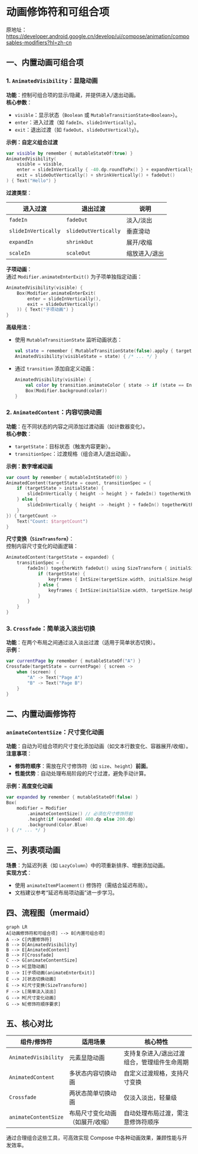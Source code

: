 
# 动画修饰符和可组合项  

原地址：<https://developer.android.google.cn/develop/ui/compose/animation/composables-modifiers?hl=zh-cn>  

## 一、内置动画可组合项  

### 1. `AnimatedVisibility`：显隐动画  

**功能**：控制可组合项的显示/隐藏，并提供进入/退出动画。  
**核心参数**：  

- `visible`：显示状态（`Boolean` 或 `MutableTransitionState<Boolean>`）。  
- `enter`：进入过渡（如 `fadeIn`、`slideInVertically`）。  
- `exit`：退出过渡（如 `fadeOut`、`slideOutVertically`）。  

**示例：自定义组合过渡**  

```kotlin  
var visible by remember { mutableStateOf(true) }  
AnimatedVisibility(  
    visible = visible,  
    enter = slideInVertically { -40.dp.roundToPx() } + expandVertically() + fadeIn(initialAlpha = 0.3f),  
    exit = slideOutVertically() + shrinkVertically() + fadeOut()  
) { Text("Hello") }  
```  

**过渡类型**：  

| 进入过渡         | 退出过渡         | 说明                     |  
|------------------|------------------|--------------------------|  
| `fadeIn`         | `fadeOut`        | 淡入/淡出                |  
| `slideInVertically` | `slideOutVertically` | 垂直滑动                 |  
| `expandIn`       | `shrinkOut`      | 展开/收缩                 |  
| `scaleIn`        | `scaleOut`       | 缩放进入/退出             |  

**子项动画**：  
通过 `Modifier.animateEnterExit()` 为子项单独指定动画：  

```kotlin  
AnimatedVisibility(visible) {  
    Box(Modifier.animateEnterExit(  
        enter = slideInVertically(),  
        exit = slideOutVertically()  
    )) { Text("子项动画") }  
}  
```  

**高级用法**：  

- 使用 `MutableTransitionState` 监听动画状态：  

  ```kotlin  
  val state = remember { MutableTransitionState(false).apply { targetState = true } }  
  AnimatedVisibility(visibleState = state) { /* ... */ }  
  ```  

- 通过 `transition` 添加自定义动画：  

  ```kotlin  
  AnimatedVisibility(visible) {  
      val color by transition.animateColor { state -> if (state == EnterExitState.Visible) Color.Blue else Color.Gray }  
      Box(Modifier.background(color))  
  }  
  ```  

### 2. `AnimatedContent`：内容切换动画  

**功能**：在不同状态的内容之间添加过渡动画（如计数器变化）。  
**核心参数**：  

- `targetState`：目标状态（触发内容更新）。  
- `transitionSpec`：过渡规格（组合进入/退出动画）。  

**示例：数字增减动画**  

```kotlin  
var count by remember { mutableIntStateOf(0) }  
AnimatedContent(targetState = count, transitionSpec = {  
    if (targetState > initialState) {  
        slideInVertically { height -> height } + fadeIn() togetherWith slideOutVertically { height -> -height } + fadeOut()  
    } else {  
        slideInVertically { height -> -height } + fadeIn() togetherWith slideOutVertically { height -> height } + fadeOut()  
    }  
}) { targetCount ->  
    Text("Count: $targetCount")  
}  
```  

**尺寸变换（`SizeTransform`）**：  
控制内容尺寸变化的动画逻辑：  

```kotlin  
AnimatedContent(targetState = expanded) {  
    transitionSpec = {  
        fadeIn() togetherWith fadeOut() using SizeTransform { initialSize, targetSize ->  
            if (targetState) {  
                keyframes { IntSize(targetSize.width, initialSize.height) at 150 } // 先水平展开  
            } else {  
                keyframes { IntSize(initialSize.width, targetSize.height) at 150 } // 先垂直收缩  
            }  
        }  
    }  
}  
```  

### 3. `Crossfade`：简单淡入淡出切换  

**功能**：在两个布局之间通过淡入淡出过渡（适用于简单状态切换）。  
**示例**：  

```kotlin  
var currentPage by remember { mutableStateOf("A") }  
Crossfade(targetState = currentPage) { screen ->  
    when (screen) {  
        "A" -> Text("Page A")  
        "B" -> Text("Page B")  
    }  
}  
```  

## 二、内置动画修饰符  

### `animateContentSize`：尺寸变化动画  

**功能**：自动为可组合项的尺寸变化添加动画（如文本行数变化、容器展开/收缩）。  
**注意事项**：  

- **修饰符顺序**：需放在尺寸修饰符（如 `size`、`height`）**前面**。  
- **性能优势**：自动处理布局阶段的尺寸过渡，避免手动计算。  

**示例：高度变化动画**  

```kotlin  
var expanded by remember { mutableStateOf(false) }  
Box(  
    modifier = Modifier  
        .animateContentSize() // 必须在尺寸修饰符前  
        .height(if (expanded) 400.dp else 200.dp)  
        .background(Color.Blue)  
) { /* ... */ }  
```  

## 三、列表项动画  

**场景**：为延迟列表（如 `LazyColumn`）中的项重新排序、增删添加动画。  
**实现方式**：  

- 使用 `animateItemPlacement()` 修饰符（需结合延迟布局）。  
- 文档建议参考“延迟布局项动画”进一步学习。  

## 四、流程图（mermaid）  

```mermaid  
graph LR  
A[动画修饰符和可组合项] --> B[内置可组合项]  
A --> C[内置修饰符]  
B --> D[AnimatedVisibility]  
B --> E[AnimatedContent]  
B --> F[Crossfade]  
C --> G[animateContentSize]  
D --> H[显隐动画]  
D --> I[子项动画(animateEnterExit)]  
E --> J[状态切换动画]  
E --> K[尺寸变换(SizeTransform)]  
F --> L[简单淡入淡出]  
G --> M[尺寸变化动画]  
G --> N[修饰符顺序要求]  
```  

## 五、核心对比  

| **组件/修饰符**      | **适用场景**                          | **核心特性**                              |  
|----------------------|---------------------------------------|------------------------------------------|  
| `AnimatedVisibility` | 元素显隐动画                          | 支持复杂进入/退出过渡组合，管理组件生命周期 |  
| `AnimatedContent`    | 多状态内容切换动画                    | 自定义过渡规格，支持尺寸变换              |  
| `Crossfade`          | 两状态简单切换动画                    | 仅淡入淡出，轻量级                        |  
| `animateContentSize` | 布局尺寸变化动画（如展开/收缩）        | 自动处理布局过渡，需注意修饰符顺序        |  

通过合理组合这些工具，可高效实现 Compose 中各种动画效果，兼顾性能与开发效率。
